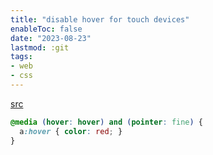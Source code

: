```yaml
---
title: "disable hover for touch devices"
enableToc: false
date: "2023-08-23"
lastmod: :git
tags:
- web
- css
---
```


[src](https://stackoverflow.com/a/64553121)

```css
@media (hover: hover) and (pointer: fine) {
  a:hover { color: red; }
}
```